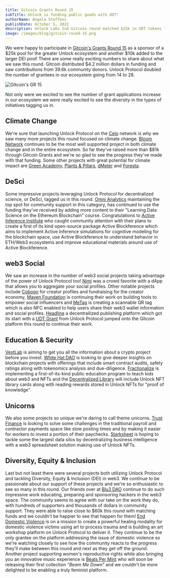 ```yaml
---
title: Gitcoin Grants Round 15
subTitle: Unlock is funding public goods with UDT!
authorName: Angela Steffens
publishDate: October 5, 2022
description: Unlock Labs 2nd Gitcoin round matched $25k in UDT tokens for projects in our ecosystem and another $10k for Diversity, Equity & Inclusion (DEI).
image: /images/blog/gitcoin-round-15.png
---
```


We were happy to participate in
[Gitcoin's Grants Round 15](https://gitcoin.co/grants/) as a sponsor of a $25k
pool for the greater Unlock ecosystem and another $10k added to the larger DEI
pool! There are some really exciting numbers to share about what we saw this
round. Gitcoin distributed $4.2 million dollars in funding and saw contributions
from 39.6k community donors. Unlock Protocol doubled the number of grantees in
our ecosystem going from 14 to 28.

![Gitcoin's GR 15](/images/blog/gitcoin-round-15.png)

Not only were we excited to see the number of grant applications increase in our
ecosystem we were really excited to see the diversity in the types of initiatives
tagging us in.

## Climate Change

We're sure that launching Unlock Protocol on the [Celo](https://celo.org/)
network is why we saw many more projects this round focused on climate change.
[Bloom Network](https://bloomnetwork.org/) continues to be the most well
supported project in both climate change and in the entire ecosystem. So far
they've raised more than $81k through Gitcoin Grants and we're so glad to see the
progress they've made with that funding. Some other projects with great potential
for climate impact are [Green Academy](https://green-academy.webflow.io/),
[Plants & Pillars](https://www.plantsandpillars3.com/),
[dMeter](https://dmeter.super.site/) and [Foresta](https://foresta.live/).

## DeSci

Some impressive projects leveraging Unlock Protocol for decentralized science,
or DeSci, tagged us in this round.
[Omni Analytics](https://twitter.com/omnianalytics) maintaining the top spot for
community support in this category, has continued to use the funding they've
received by adding more content to their "Learning Data Science on the Ethereum
Blockchain" course. Congratulations to
[Active Inference Institute](https://www.activeinference.org/) who caught
community attention with their plans to create a first of its kind open-source
package Active Blockference which aims to implement Active Inference simulations
for cognitive modeling for the blockchain space, use Active Blockference to
understand behavior in ETH/Web3 ecosystems and improve educational materials
around use of Active Blockference.

## web3 Social

We saw an increase in the number of web3 social projects taking advantage of
the power of Unlock Protocol too! [Nimi](https://nimi.io/) was a crowd favorite
with a dApp that allows you to aggregate your social profiles. Other notable
projects include [Cobogo](https://cobogo.io) for creator profiles and
fundraising for the creator economy, [Maven Foundation](https://maven.foundation/)
is continuing their work on building tools to empower social influencers and
[MeTag](https://www.getmetag.io) is creating a scannable QR tag which is also NFC
enabled to help users share their web3 wallet information and social profiles.
[Headline](https://viaheadline.xyz/) a decentrailized publishing platform which
got its start with a [UDT Grant](https://docs.unlock-protocol.com/governance/grants-bounties-and-matchings) from Unlock Protocol jumped onto the Gitcoin
platform this round to continue their work.

## Education & Security

[VestLab](VestLab.io) is aiming to get you all the information about a crypto
project before you invest. [White Hat DAO](https://whitehatdao.com) is
looking to give deeper insights on blockchain projects with offerings that
include smart contract audits, safety ratings along with tokenomics analysis and
due-diligence. [Fractionalize](https://www.amwwaldorf.org) is implementing a
first-of-its-kind public education program to teach kids about web3 and NFTs and
the [Decentralized Library](https://decentralized-library.vercel.app/) will
include Unlock NFT library cards along with reading rewards stored in Unlock
NFTs for "proof of knowledge".

## Unicorns

We also some projects so unique we're daring to call theme unicorns.
[Trust Finance](https://www.trustfin.xyz) is looking to solve some challenges in
the traditional payroll and contractor payments space like slow posting times
and by making it easier for workers to invest a portion of their paychecks.
[Starksheet](https://www.starksheet.xyz/) is hoping to tackle some the largest
data silos by decentralizing business intelligence with a web3 spreadsheet
solution making use of Unlock NFTs.

## Diversity, Equity & Inclusion

Last but not least there were several projects both utilizing Unlock Protocol
and tackling Diversity, Equity & Inclusion (DEI) in web3. We continue to be
passionate about our support of these projects and we're so enthusiastic to see
so many in this round. Our friends over at [Blu3 DAO](https://www.blu3dao.com/)
continue to do such impressive work educating, preparing and sponsoring hackers
in the web3 space. The community seems to agree with our take on the work they
do, with hundreds of supporters and thousands of dollars in community support.
They were able to raise close to $60k this round with matching funds and we
couldn't be happier to see that happen for them!
[End Domestic Violence](https://EndDomesticViolence.Art) is on a mission to
create a powerful healing modality for domestic violence victims using art to
process trauma and is building an art workshop platform on Unlock Protocol to
deliver it. They continue to be the only grantee on the platform addressing the
issue of domestic violence so we're watching closely to see how the community
reacts to the progress they'll make between this round and next as they get off
the ground. Another project supporting women's reproductive rights while also
bringing you an innovative music experience is
[Beats Per Mint](https://tell.ie/beatspermint/j6upJTcHktEE) who will soon be
releasing their first collection _"Beam Me Down"_ and we couldn't be more
delighted to be enabling a truly feminist platform.
